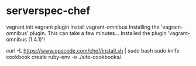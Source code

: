 # serverspec-chef



vagrant init
vagrant plugin install vagrant-omnibus
Installing the 'vagrant-omnibus' plugin. This can take a few minutes...
Installed the plugin 'vagrant-omnibus (1.4.1)'!


curl -L https://www.opscode.com/chef/install.sh | sudo bash
sudo knife cookbook create ruby-env -o ./site-cookbooks/.

